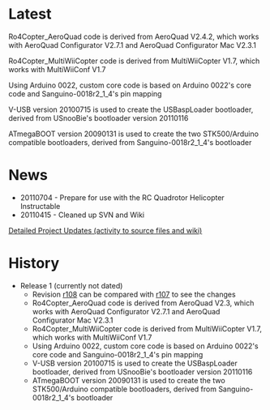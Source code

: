 # Latest #

Ro4Copter\_AeroQuad code is derived from AeroQuad V2.4.2, which works with AeroQuad Configurator V2.7.1 and AeroQuad Configurator Mac V2.3.1

Ro4Copter\_MultiWiiCopter code is derived from MultiWiiCopter V1.7, which works with MultiWiiConf V1.7

Using Arduino 0022, custom core code is based on Arduino 0022's core code and Sanguino-0018r2\_1\_4's pin mapping

V-USB version 20100715 is used to create the USBaspLoader bootloader, derived from USnooBie's bootloader version 20110116

ATmegaBOOT version 20090131 is used to create the two STK500/Arduino compatible bootloaders, derived from Sanguino-0018r2\_1\_4's bootloader

# News #

  * 20110704 - Prepare for use with the RC Quadrotor Helicopter Instructable
  * 20110415 - Cleaned up SVN and Wiki

[Detailed Project Updates (activity to source files and wiki)](http://code.google.com/p/ro-4-copter/updates/list)

# History #

  * Release 1 (currently not dated)
    * Revision [r108](https://code.google.com/p/ro-4-copter/source/detail?r=108) can be compared with [r107](https://code.google.com/p/ro-4-copter/source/detail?r=107) to see the changes
    * Ro4Copter\_AeroQuad code is derived from AeroQuad V2.3, which works with AeroQuad Configurator V2.7.1 and AeroQuad Configurator Mac V2.3.1
    * Ro4Copter\_MultiWiiCopter code is derived from MultiWiiCopter V1.7, which works with MultiWiiConf V1.7
    * Using Arduino 0022, custom core code is based on Arduino 0022's core code and Sanguino-0018r2\_1\_4's pin mapping
    * V-USB version 20100715 is used to create the USBaspLoader bootloader, derived from USnooBie's bootloader version 20110116
    * ATmegaBOOT version 20090131 is used to create the two STK500/Arduino compatible bootloaders, derived from Sanguino-0018r2\_1\_4's bootloader